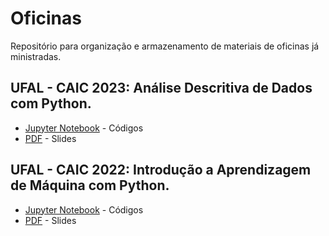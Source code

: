 # Oficinas
Repositório para organização e armazenamento de materiais de oficinas já ministradas.

## UFAL - CAIC 2023: Análise Descritiva de Dados com Python.
* [Jupyter Notebook](https://github.com/GustavoHFMO/Oficinas/blob/main/CAIC%202022/Oficina_DecisionTree.ipynb) - Códigos
* [PDF]([https://github.com/GustavoHFMO/Oficinas/blob/main/CAIC%202022/Oficina_DecisionTree.ipynb](https://github.com/GustavoHFMO/Oficinas/blob/main/CAIC%202022/Oficina%20-%20Introdu%C3%A7%C3%A3o%20a%20Aprendizagem%20de%20M%C3%A1quina%20com%20Python%20-%20CAIC%202022.pdf)https://github.com/GustavoHFMO/Oficinas/blob/main/CAIC%202022/Oficina%20-%20Introdu%C3%A7%C3%A3o%20a%20Aprendizagem%20de%20M%C3%A1quina%20com%20Python%20-%20CAIC%202022.pdf) - Slides

## UFAL - CAIC 2022: Introdução a Aprendizagem de Máquina com Python.
* [Jupyter Notebook](https://github.com/GustavoHFMO/Oficinas/blob/main/CAIC%202022/Oficina_DecisionTree.ipynb) - Códigos
* [PDF]([https://github.com/GustavoHFMO/Oficinas/blob/main/CAIC%202022/Oficina_DecisionTree.ipynb](https://github.com/GustavoHFMO/Oficinas/blob/main/CAIC%202022/Oficina%20-%20Introdu%C3%A7%C3%A3o%20a%20Aprendizagem%20de%20M%C3%A1quina%20com%20Python%20-%20CAIC%202022.pdf)https://github.com/GustavoHFMO/Oficinas/blob/main/CAIC%202022/Oficina%20-%20Introdu%C3%A7%C3%A3o%20a%20Aprendizagem%20de%20M%C3%A1quina%20com%20Python%20-%20CAIC%202022.pdf) - Slides




